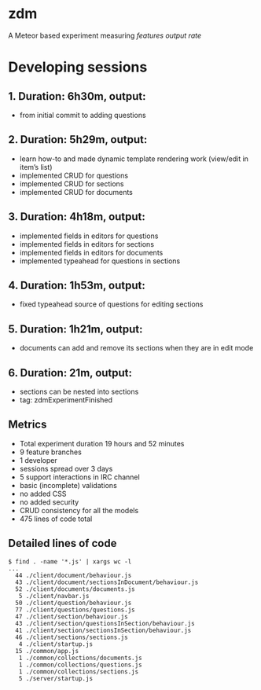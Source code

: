 zdm
===

A Meteor based experiment measuring *features output rate*

# Developing sessions

## 1. Duration: 6h30m, output: 

- from initial commit to adding questions

## 2. Duration: 5h29m, output: 

- learn how-to and made dynamic template rendering work (view/edit in item’s list)
- implemented CRUD for questions
- implemented CRUD for sections
- implemented CRUD for documents


## 3. Duration: 4h18m, output:

- implemented fields in editors for questions
- implemented fields in editors for sections
- implemented fields in editors for documents
- implemented typeahead for questions in sections

## 4. Duration: 1h53m, output:

- fixed typeahead source of questions for editing sections

## 5. Duration: 1h21m, output:

- documents can add and remove its sections when they are in edit mode

## 6. Duration: 21m, output:

- sections can be nested into sections 
- tag: zdmExperimentFinished

## Metrics

- Total experiment duration 19 hours and 52 minutes
- 9 feature branches
- 1 developer
- sessions spread over 3 days
- 5 support interactions in IRC channel
- basic (incomplete) validations
- no added CSS
- no added security
- CRUD consistency for all the models
- 475 lines of code total

## Detailed lines of code

    $ find . -name '*.js' | xargs wc -l
    ...
      44 ./client/document/behaviour.js
      43 ./client/document/sectionsInDocument/behaviour.js
      52 ./client/documents/documents.js
       5 ./client/navbar.js
      50 ./client/question/behaviour.js
      77 ./client/questions/questions.js
      47 ./client/section/behaviour.js
      43 ./client/section/questionsInSection/behaviour.js
      41 ./client/section/sectionsInSection/behaviour.js
      46 ./client/sections/sections.js
       4 ./client/startup.js
      15 ./common/app.js
       1 ./common/collections/documents.js
       1 ./common/collections/questions.js
       1 ./common/collections/sections.js
       5 ./server/startup.js